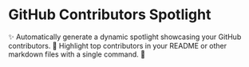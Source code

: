 # GitHub Contributors Spotlight

✨ Automatically generate a dynamic spotlight showcasing your GitHub contributors. 🌟 Highlight top contributors in your README or other markdown files with a single command. 🚀
